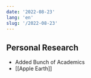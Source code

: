 ```yaml
---
date: '2022-08-23'
lang: 'en'
slug: '/2022-08-23'
---
```


## Personal Research

- Added Bunch of Academics
- [[Apple Earth]]
